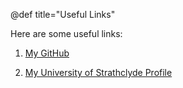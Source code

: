 @def title="Useful Links"

Here are some useful links:

1. [My GitHub](https://github.com/Horep)

2. [My University of Strathclyde Profile](https://pureportal.strath.ac.uk/en/persons/hywel-normington)